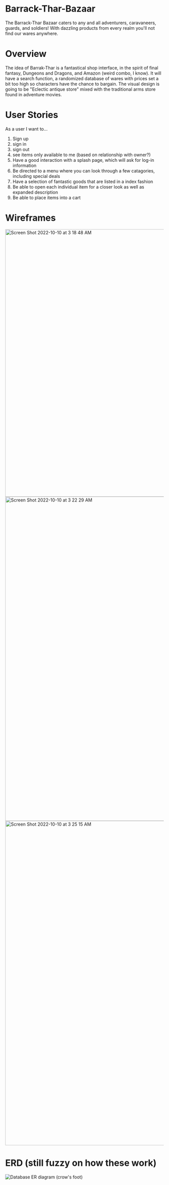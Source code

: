 # Barrack-Thar-Bazaar
The Barrack-Thar Bazaar caters to any and all adventurers, caravaneers,  guards, and soldiers! With dazzling products from every realm you'll not find our wares anywhere.

# Overview
The idea of Barrak-Thar is a fantastical shop interface, in the spirit of final fantasy, Dungeons and Dragons, and Amazon (weird combo, I know). It will have a search function, a randomized database of wares with prices set a bit too high so characters have the chance to bargain. The visual design is going to be "Eclectic antique store" mixed with the traditional arms store found in adventure movies.

# User Stories

As a user I want to...

1. Sign up
2. sign in
3. sign out
4. see items only available to me (based on relationship with owner?)
6. Have a good interaction with a splash page, which will ask for log-in information
7. Be directed to a menu where you can look through a few catagories, including special deals
8. Have a selection of fantastic goods that are listed in a index fashion
9. Be able to open each individual item for a closer look as well as expanded description
10. Be able to place items into a cart

# Wireframes
<img width="849" alt="Screen Shot 2022-10-10 at 3 18 48 AM" src="https://user-images.githubusercontent.com/112370685/194815534-86ecb023-21cc-4557-9d1b-46f182055c58.png">

<img width="1029" alt="Screen Shot 2022-10-10 at 3 22 29 AM" src="https://user-images.githubusercontent.com/112370685/194815898-f986a7c8-138f-44fc-a903-80982ca000e4.png">

<img width="1030" alt="Screen Shot 2022-10-10 at 3 25 15 AM" src="https://user-images.githubusercontent.com/112370685/194816286-b0f153f8-eac7-4d46-b3aa-c463f015d301.png">


# ERD (still fuzzy on how these work)
![Database ER diagram (crow's foot)](https://user-images.githubusercontent.com/112370685/194815004-8a9dc24d-7ba1-47b9-a987-95c2955a843b.jpeg)
